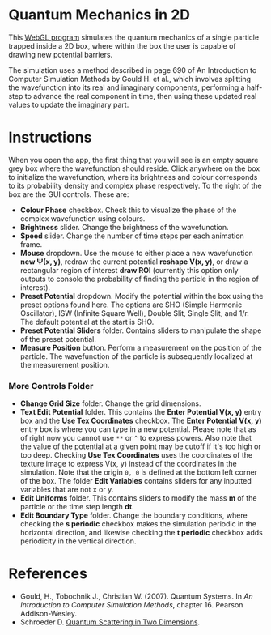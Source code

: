 # Quantum Mechanics in 2D
This [WebGL program](https://marl0ny.github.io/QM-Simulator-2D/index.html) simulates the quantum mechanics of a single particle trapped inside a 2D box, 
where within the box the user is capable of drawing new potential barriers. 

The simulation uses a method described in page 690 of An Introduction to Computer Simulation Methods
by Gould H. et al., which involves splitting the wavefunction into its real and imaginary components,
performing a half-step to advance the real component in time, then using these updated real values to update the imaginary part.

# Instructions
When you open the app, the first thing that you will see is an empty square grey box where the wavefunction should reside. 
Click anywhere on the box to initialize the wavefunction, where its brightness and colour corresponds to its probability density and complex phase respectively.
To the right of the box are the GUI controls. These are:
- **Colour Phase** checkbox. Check this to visualize the phase of the complex wavefunction using colours.
- **Brightness** slider. Change the brightness of the wavefunction.
- **Speed** slider. Change the number of time steps per each animation frame.
- **Mouse** dropdown. Use the mouse to either place a new wavefunction **new Ψ(x, y)**, redraw the current potential **reshape V(x, y)**, or draw a rectangular region of interest **draw ROI** 
(currently this option only outputs to console the probability of finding the particle in the region of interest). 
- **Preset Potential** dropdown. Modify the potential within the box using the preset options found here. The options are SHO (Simple Harmonic Oscillator), ISW (Infinite Square Well), Double Slit, Single Slit, and 1/r. The default potential at the start is SHO.
- **Preset Potential Sliders** folder. Contains sliders to manipulate the shape of the preset potential. 
- **Measure Position** button. Perform a measurement on the position of the particle. The wavefunction of the particle is subsequently localized at the measurement position.
### More Controls Folder
- **Change Grid Size** folder. Change the grid dimensions.
- **Text Edit Potential** folder. This contains the **Enter Potential V(x, y)** entry box and the **Use Tex Coordinates** checkbox. The **Enter Potential V(x, y)** entry box is where you can type in a
new potential. Please note that as of right now you cannot use `**` or `^` to express powers. 
Also note that the value of the potential at a given point may be cutoff if it's too high or too deep. Checking **Use Tex Coordinates** uses the coordinates of the texture image to express V(x, y) instead of the coordinates in the simulation. Note that the origin `0, 0` is defined at the bottom left corner of the box. The folder **Edit Variables** contains sliders for any inputted variables that are not x or y.
- **Edit Uniforms** folder. This contains sliders to modify the mass **m** of the particle or the time step length **dt**.
- **Edit Boundary Type** folder. Change the boundary conditions, where checking the **s periodic** checkbox makes the simulation periodic in the horizontal direction, and likewise checking the **t periodic** checkbox adds periodicity in the vertical direction.


# References
 - Gould, H., Tobochnik J., Christian W. (2007). Quantum Systems.
 In <em>An Introduction to Computer Simulation Methods</em>, 
chapter 16. Pearson Addison-Wesley.
 - Schroeder D. [Quantum Scattering in Two Dimensions](https://physics.weber.edu/schroeder/software/QuantumScattering2D.html).
